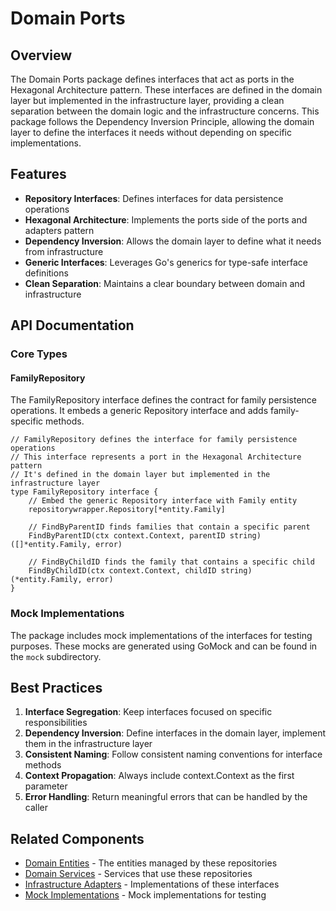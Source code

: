 # Domain Ports

## Overview

The Domain Ports package defines interfaces that act as ports in the Hexagonal Architecture pattern. These interfaces are defined in the domain layer but implemented in the infrastructure layer, providing a clean separation between the domain logic and the infrastructure concerns. This package follows the Dependency Inversion Principle, allowing the domain layer to define the interfaces it needs without depending on specific implementations.

## Features

- **Repository Interfaces**: Defines interfaces for data persistence operations
- **Hexagonal Architecture**: Implements the ports side of the ports and adapters pattern
- **Dependency Inversion**: Allows the domain layer to define what it needs from infrastructure
- **Generic Interfaces**: Leverages Go's generics for type-safe interface definitions
- **Clean Separation**: Maintains a clear boundary between domain and infrastructure

## API Documentation

### Core Types

#### FamilyRepository

The FamilyRepository interface defines the contract for family persistence operations. It embeds a generic Repository interface and adds family-specific methods.

```
// FamilyRepository defines the interface for family persistence operations
// This interface represents a port in the Hexagonal Architecture pattern
// It's defined in the domain layer but implemented in the infrastructure layer
type FamilyRepository interface {
    // Embed the generic Repository interface with Family entity
    repositorywrapper.Repository[*entity.Family]

    // FindByParentID finds families that contain a specific parent
    FindByParentID(ctx context.Context, parentID string) ([]*entity.Family, error)

    // FindByChildID finds the family that contains a specific child
    FindByChildID(ctx context.Context, childID string) (*entity.Family, error)
}
```

### Mock Implementations

The package includes mock implementations of the interfaces for testing purposes. These mocks are generated using GoMock and can be found in the `mock` subdirectory.

## Best Practices

1. **Interface Segregation**: Keep interfaces focused on specific responsibilities
2. **Dependency Inversion**: Define interfaces in the domain layer, implement them in the infrastructure layer
3. **Consistent Naming**: Follow consistent naming conventions for interface methods
4. **Context Propagation**: Always include context.Context as the first parameter
5. **Error Handling**: Return meaningful errors that can be handled by the caller

## Related Components

- [Domain Entities](../entity/README.md) - The entities managed by these repositories
- [Domain Services](../services/README.md) - Services that use these repositories
- [Infrastructure Adapters](../../../infrastructure/adapters/repository/README.md) - Implementations of these interfaces
- [Mock Implementations](./mock/README.md) - Mock implementations for testing
